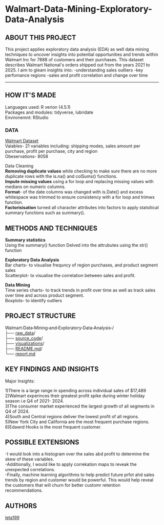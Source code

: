 # Walmart-Data-Mining-Exploratory-Data-Analysis

## ABOUT THIS PROJECT 
This project applies exploratory data analysis (EDA) as well data mining techniques to uncover insights into potential opportunities and trends within Walmart Inc for 7888  of customers and their purchases. 
This dataset describes Walmart National's orders shipped out from the years 2021 to 2025. I aim to gleam insights into:
-understanding sales outliers
-key perfomance regions 
-sales and profit correlation and change over time 

-------------------------------------------------------------------------------------------------------------------------------------------------------------------------
## HOW IT'S MADE 

Languages used: R verion (4.5.1)  
Packages and modules: tidyverse, lubridate  
Environemnt: RStudio 

### DATA
 [Walmart Dataset](https://drive.google.com/file/d/1gyeK2_uO6hLPQTBBAk4YdNHkBhlXmsz3/view)  
 Vaiables- 21 variables including: shipping modes, sales amount per purchase, profit per purchase, city and region  
Obeservations- 8058 


Data Cleaning    
**Removing duplicate values** while checking to make sure there are no more duplicate rows with the is.na() and colSums() functions.   
**Impute missing values** using a for loop and replacing missing values with medians on numeric columns.  
**Format**- of the date columns was changed with is.Date() and  excess whitespace was trimmed to ensure consistency with a for loop and trimws function.   
**Factorisisation** turned all character attributes into factors to apply statsitical summary functions such as summary().

## METHODS AND TECHNIQUES  
**Summary statistics**   
Using the summary() function
Delved into the attrubutes using the str() function

**Exploratory Data Analysis**  
Bar charts- to visualise frequncy of region purchases, and product segment sales   
Scatterplot- to visualise the correlation between sales and profit.  


**Data Mining**  
Time series charts- to track trends in profit over time as well as track sales over time and across product segment.   
Boxplots- to identify outliers 

## PROJECT STRUCTURE   
Walmart‑Data‑Mining‑and‑Exploratory‑Data‑Analysis‐/  
├── [raw_data](https://github.com/leta199/Walmart-Data-Mining-and-Exploratory-Data-Analysis-/tree/main/raw_data)/  
├── [source_code](https://github.com/leta199/Walmart-Data-Mining-and-Exploratory-Data-Analysis-/blob/main/source_code/Walmart_visualisations_and_insights.r)/  
├── [visualizations](https://github.com/leta199/Walmart-Data-Mining-and-Exploratory-Data-Analysis-/tree/main/visualizations)/  
├── [README.md](https://github.com/leta199/Walmart-Data-Mining-and-Exploratory-Data-Analysis-/blob/main/README.md)/  
└── [report.md](https://github.com/leta199/Walmart-Data-Mining-and-Exploratory-Data-Analysis-/blob/main/report.md)

## KEY FINDINGS AND INSIGHTS 
Major Insights:

1)There is a large range in spending  across individual sales of $17,489  
2)Walmart experinces their greatest profit spike during winter holiday season i.e Q4 of 2021- 2024.  
3)The consumer market experienced the largest growth of all segments in Q4 of 2024.  
4)South and Central regions deliver the lowest profit of all regions.  
5)New York City and California are the most frequent purchase regions.  
6)Edawrd Hooks is the most frequent customer. 

## POSSIBLE EXTENSIONS   
-I would look into a histogram over the sales abd profit to determine the skew of these variables.   
-Additionally, I would like to apply correkation maps to reveak the unexpected correlations.  
-Finally, machine learning algorithms to help predict future prfot ahd sales trends  by region and customer would be powerful. This would help reveal the customers that will churn 
 for better customr retention recommendations. 

## AUTHORS 

[leta199](https://github.com/leta199)
